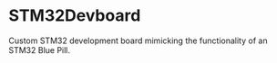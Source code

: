 # STM32Devboard

Custom STM32 development board mimicking the functionality of an STM32 Blue Pill. 
